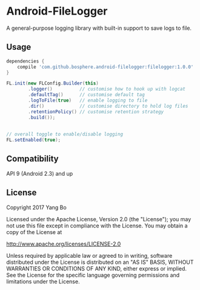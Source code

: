 
Android-FileLogger
============================

A general-purpose logging library with built-in support to save logs to file.

Usage
-----
```gradle
dependencies {
    compile 'com.github.bosphere.android-filelogger:filelogger:1.0.0'
}
```

```java
FL.init(new FLConfig.Builder(this)
        .logger()          // customise how to hook up with logcat
        .defaultTag()      // customise default tag
        .logToFile(true)   // enable logging to file
        .dir()             // customise directory to hold log files
        .retentionPolicy() // customise retention strategy 
        .build());
        
        
// overall toggle to enable/disable logging
FL.setEnabled(true);
```

Compatibility
-------------

API 9 (Android 2.3) and up

License
-------

Copyright 2017 Yang Bo

Licensed under the Apache License, Version 2.0 (the "License");
you may not use this file except in compliance with the License.
You may obtain a copy of the License at

   http://www.apache.org/licenses/LICENSE-2.0

Unless required by applicable law or agreed to in writing, software
distributed under the License is distributed on an "AS IS" BASIS,
WITHOUT WARRANTIES OR CONDITIONS OF ANY KIND, either express or implied.
See the License for the specific language governing permissions and
limitations under the License.